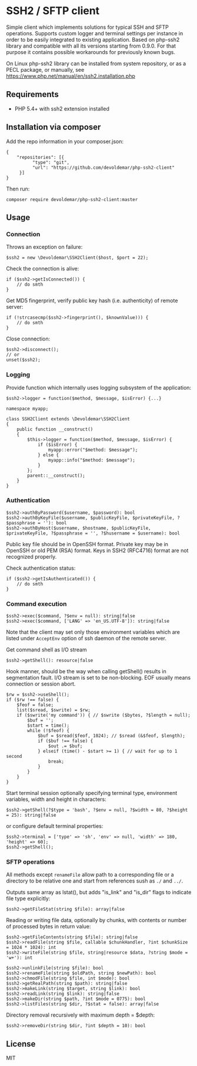 # SSH2 / SFTP client
Simple client which implements solutions for typical SSH and SFTP operations. Supports custom logger and terminal settings per instance in order to be easily integrated to existing application. Based on php-ssh2 library and compatible with all its versions starting from 0.9.0. For that purpose it contains possible workarounds for previously known bugs.

On Linux php-ssh2 library can be installed from system repository, or as a PECL package, or manually, see https://www.php.net/manual/en/ssh2.installation.php

## Requirements
  * PHP 5.4+ with ssh2 extension installed

## Installation via composer
Add the repo information in your composer.json:
```
{
    "repositories": [{
          "type": "git",
          "url": "https://github.com/devoldemar/php-ssh2-client"
     }]
}
```
Then run:
```
composer require devoldemar/php-ssh2-client:master
```

## Usage

### Connection
Throws an exception on failure:
```
$ssh2 = new \Devoldemar\SSH2Client($host, $port = 22);
```

Check the connection is alive:
```
if ($ssh2->getIsConnected()) {
    // do smth
}
```

Get MD5 fingerprint, verify public key hash (i.e. authenticity) of remote server:
```
if (!strcasecmp($ssh2->fingerprint(), $knownValue))) {
    // do smth
}
```

Close connection:
```
$ssh2->disconnect();
// or
unset($ssh2);
```

### Logging
Provide function which internally uses logging subsystem of the application:
```
$ssh2->logger = function($method, $message, $isError) {...}
```

```
namespace myapp;

class SSH2Client extends \Devoldemar\SSH2Client
{
    public function __construct()
    {
        $this->logger = function($method, $message, $isError) {
            if ($isError) {
                myapp::error("$method: $message");
            } else {
                myapp::info("$method: $message");
            }
        };
        parent::__construct();
    }
}
```

### Authentication
```
$ssh2->authByPassword($username, $password): bool
$ssh2->authByKeyFile($username, $publicKeyFile, $privateKeyFile, ?$passphrase = ''): bool
$ssh2->authByHost($username, $hostname, $publicKeyFile, $privateKeyFile, ?$passphrase = '', ?$husername = $username): bool
```
Public key file should be in OpenSSH format. Private key may be in OpenSSH or old PEM (RSA) format. Keys in SSH2 (RFC4716) format are not recognized properly.

Check authentication status:
```
if ($ssh2->getIsAuthenticated()) {
    // do smth
}
```

### Command execution
```
$ssh2->exec($command, ?$env = null): string|false
$ssh2->exec($command, ['LANG' => 'en_US.UTF-8']): string|false
```
Note that the client may set only those environment variables which are listed under `AcceptEnv` option of ssh daemon of the remote server.


Get command shell as I/O stream
```
$ssh2->getShell(): resource|false
```
Hook manner, should be the way when calling getShell() results in segmentation fault. I/O stream is set to be non-blocking. EOF usually means connection or session abort.
```
$rw = $ssh2->useShell();
if ($rw !== false) {
    $feof = false;
    list($sread, $swrite) = $rw;
    if ($swrite('my command')) { // $swrite ($bytes, ?$length = null);
        $buf = '';
        $start = time();
        while (!$feof) {
            $buf = $sread($feof, 1024); // $sread (&$feof, $length);
            if ($buf !== false) {
                $out .= $buf;
            } elseif (time() - $start >= 1) { // wait for up to 1 second
                break;
            }
        }
    }
}
```

Start terminal session optionally specifying terminal type, environment variables, width and height in characters:
```
$ssh2->getShell(?$type = 'bash', ?$env = null, ?$width = 80, ?$height = 25): string|false
```
or configure default terminal properties:
```
$ssh2->terminal = ['type' => 'sh', 'env' => null, 'width' => 180, 'height' => 60];
$ssh2->getShell();
```

### SFTP operations
All methods except `renameFile` allow path to a corresponding file or a directory to be relative one and start from references sush as `./` and `../`.

Outputs same array as lstat(), but adds "is_link" and "is_dir" flags to indicate file type explicitly:
```
$ssh2->getFileStat(string $file): array|false
```

Reading or writing file data, optionally by chunks, with contents or number of processed bytes in return value:
```
$ssh2->getFileContents(string $file): string|false
$ssh2->readFile(string $file, callable $chunkHandler, ?int $chunkSize = 1024 * 1024): int
$ssh2->writeFile(string $file, string|resource $data, ?string $mode = 'w+'): int
```

```
$ssh2->unlinkFile(string $file): bool
$ssh2->renameFile(string $oldPath, string $newPath): bool
$ssh2->chmodFile(string $file, int $mode): bool
$ssh2->getRealPath(string $path): string|false
$ssh2->makeLink(string $target, string $link): bool
$ssh2->readLink(string $link): string|false
$ssh2->makeDir(string $path, ?int $mode = 0775): bool
$ssh2->listFiles(string $dir, ?$stat = false): array|false
```
Directory removal recursively with maximum depth = $depth:
```
$ssh2->removeDir(string $dir, ?int $depth = 10): bool
```

## License
MIT 
